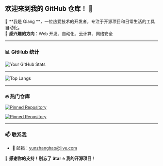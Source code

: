 ## 欢迎来到我的 GitHub 仓库！ 🚀

👋 **我是 Qiang **，一位热爱技术的开发者，专注于开源项目和日常生活的工具自动化。  
📌 **感兴趣的方向**：Web 开发、自动化、云计算、网络安全

---

### 📊 GitHub 统计
![Your GitHub Stats](https://github-readme-stats.vercel.app/api?username=Qiang&show_icons=true&theme=radical)

---
![Top Langs](https://github-readme-stats.vercel.app/api/top-langs/?username=Qiang&layout=compact&theme=radical)

---

### 🔥 热门仓库
[![Pinned Repository](https://github-readme-stats.vercel.app/api/pin/?username=Qiang&repo=ZYQiang&theme=radical)](https://github.com/你的Qiang/ZYQiang)

[![Pinned Repository](https://github-readme-stats.vercel.app/api/pin/?username=Qiang&repo=ZYQiang&theme=radical)](https://github.com/Qiang/ZYQiang)



---

### 📫 联系我
<!--- 🌐 个人网站：[yourwebsite.com](https://yourwebsite.com)
- 🐦 Twitter：[yourtwitter](https://twitter.com/yourtwitter)
-->
- 📧 邮箱：[yunzhanghao@live.com](mailto:yunzhanghao@live.com)

💖 **感谢你的支持！别忘了 Star ⭐ 我的开源项目！**

